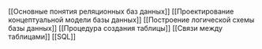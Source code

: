 [[Основные понятия реляционных баз данных]]
[[Проектирование концептуальной модели базы данных]]
[[Построение логической схемы базы данных]]
[[Процедура создания таблицы]]
[[Связи между таблицами]]
[[SQL]]
